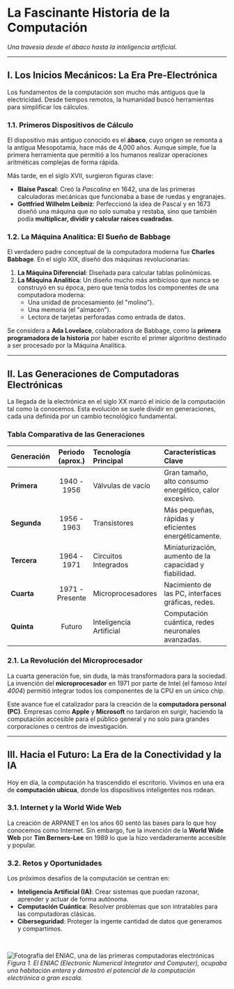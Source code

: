 # La Fascinante Historia de la Computación

*Una travesía desde el ábaco hasta la inteligencia artificial.*

---

## I. Los Inicios Mecánicos: La Era Pre-Electrónica

Los fundamentos de la computación son mucho más antiguos que la electricidad. Desde tiempos remotos, la humanidad buscó herramientas para simplificar los cálculos.

### 1.1. Primeros Dispositivos de Cálculo

El dispositivo más antiguo conocido es el **ábaco**, cuyo origen se remonta a la antigua Mesopotamia, hace más de 4,000 años. Aunque simple, fue la primera herramienta que permitió a los humanos realizar operaciones aritméticas complejas de forma rápida.

Más tarde, en el siglo XVII, surgieron figuras clave:
- **Blaise Pascal**: Creó la *Pascalina* en 1642, una de las primeras calculadoras mecánicas que funcionaba a base de ruedas y engranajes.
- **Gottfried Wilhelm Leibniz**: Perfeccionó la idea de Pascal y en 1673 diseñó una máquina que no solo sumaba y restaba, sino que también podía **multiplicar, dividir y calcular raíces cuadradas**.

### 1.2. La Máquina Analítica: El Sueño de Babbage

El verdadero padre conceptual de la computadora moderna fue **Charles Babbage**. En el siglo XIX, diseñó dos máquinas revolucionarias:

1.  **La Máquina Diferencial**: Diseñada para calcular tablas polinómicas.
2.  **La Máquina Analítica**: Un diseño mucho más ambicioso que nunca se construyó en su época, pero que tenía todos los componentes de una computadora moderna:
    *   Una unidad de procesamiento (el "molino").
    *   Una memoria (el "almacén").
    *   Lectora de tarjetas perforadas como entrada de datos.

Se considera a **Ada Lovelace**, colaboradora de Babbage, como la __primera programadora de la historia__ por haber escrito el primer algoritmo destinado a ser procesado por la Máquina Analítica.

---

## II. Las Generaciones de Computadoras Electrónicas

La llegada de la electrónica en el siglo XX marcó el inicio de la computación tal como la conocemos. Esta evolución se suele dividir en generaciones, cada una definida por un cambio tecnológico fundamental.

### Tabla Comparativa de las Generaciones

| Generación | Periodo (aprox.) | Tecnología Principal | Características Clave | Ejemplos Notables |
| :--- | :---: | :--- | :--- | :--- |
| **Primera** | 1940 - 1956 | Válvulas de vacío | Gran tamaño, alto consumo energético, calor excesivo. | ENIAC, UNIVAC I |
| **Segunda** | 1956 - 1963 | Transistores | Más pequeñas, rápidas y eficientes energéticamente. | IBM 1401, PDP-1 |
| **Tercera** | 1964 - 1971 | Circuitos Integrados | Miniaturización, aumento de la capacidad y fiabilidad. | IBM 360, PDP-8 |
| **Cuarta** | 1971 - Presente | Microprocesadores | Nacimiento de las PC, interfaces gráficas, redes. | Apple II, IBM PC |
| **Quinta** | Futuro | Inteligencia Artificial | Computación cuántica, redes neuronales avanzadas. | (En desarrollo) |

### 2.1. La Revolución del Microprocesador

La cuarta generación fue, sin duda, la más transformadora para la sociedad. La invención del **microprocesador** en 1971 por parte de Intel (el famoso *Intel 4004*) permitió integrar todos los componentes de la CPU en un único chip.

Este avance fue el catalizador para la creación de la **computadora personal (PC)**. Empresas como __Apple__ y __Microsoft__ no tardaron en surgir, haciendo la computación accesible para el público general y no solo para grandes corporaciones o centros de investigación.

---

## III. Hacia el Futuro: La Era de la Conectividad y la IA

Hoy en día, la computación ha trascendido el escritorio. Vivimos en una era de **computación ubicua**, donde los dispositivos inteligentes nos rodean.

### 3.1. Internet y la World Wide Web

La creación de ARPANET en los años 60 sentó las bases para lo que hoy conocemos como Internet. Sin embargo, fue la invención de la **World Wide Web** por __Tim Berners-Lee__ en 1989 lo que la hizo verdaderamente accesible y popular.

### 3.2. Retos y Oportunidades

Los próximos desafíos de la computación se centran en:
- **Inteligencia Artificial (IA)**: Crear sistemas que puedan razonar, aprender y actuar de forma autónoma.
- **Computación Cuántica**: Resolver problemas que son intratables para las computadoras clásicas.
- **Ciberseguridad**: Proteger la ingente cantidad de datos que generamos y compartimos.

<br>

![Fotografía del ENIAC, una de las primeras computadoras electrónicas](https://upload.wikimedia.org/wikipedia/commons/thumb/e/e3/Eniac.jpg/640px-Eniac.jpg)
*Figura 1. El ENIAC (Electronic Numerical Integrator and Computer), ocupaba una habitación entera y demostró el potencial de la computación electrónica a gran escala.*